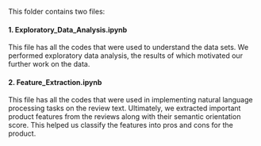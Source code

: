This folder contains two files:

#### 1. Exploratory_Data_Analysis.ipynb

This file has all the codes that were used to understand the data sets. We performed exploratory data analysis, the results of which motivated our further work on the data.

#### 2. Feature_Extraction.ipynb

This file has all the codes that were used in implementing natural language processing tasks on the review text. Ultimately, we extracted important product features from the reviews along with their semantic orientation score. This helped us classify the features into pros and cons for the product.
